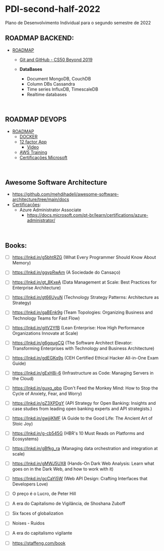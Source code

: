 # PDI-second-half-2022
Plano de Desenvolvimento Individual para o segundo semestre de 2022


## ROADMAP BACKEND:
- [ROADMAP](https://roadmap.sh/backend)
  -   [Git and GitHub - CS50 Beyond 2019](https://www.youtube.com/watch?v=eulnSXkhE7I)   
  
  -   **DataBases**
      -   Document MongoDB, CouchDB
      -   Column DBs Cassandra
      -   Time series InfluxDB, TimescaleDB
      -   Realtime databases

<br>

## ROADMAP DEVOPS
- [ROADMAP](https://roadmap.sh/devops)
  - [DOCKER](https://livro.descomplicandodocker.com.br/chapters/chapter_00.html)
  - [12 factor App](https://12factor.net/pt_br/)
    - [Video](https://www.youtube.com/watch?v=gpJgtED36U4&list)
  - [AWS Training](https://digitalcloud.training/aws-sysops-administrator-associate-free-practice-exam-questions/)   
  - [Certificações Microsoft](https://query.prod.cms.rt.microsoft.com/cms/api/am/binary/RE2PjDI)

<br>

## Awesome Software Architecture
- https://github.com/mehdihadeli/awesome-software-architecture/tree/main/docs
- [Certificações](https://query.prod.cms.rt.microsoft.com/cms/api/am/binary/RE2PjDI):   
  - Azure Administrator Associate 
    - https://docs.microsoft.com/pt-br/learn/certifications/azure-administrator/   

<br>

## Books:
- [ ] https://lnkd.in/g5bhtRZG (What Every Programmer Should Know About Memory)
- [ ] https://lnkd.in/ggvpRwAm (A Sociedade do Cansaço)
- [ ] https://lnkd.in/gt_8KxeA (Data Management at Scale: Best Practices for Enterprise Architecture)
- [ ] https://lnkd.in/gt66UyuN (Technology Strategy Patterns: Architecture as Strategy)
- [ ] https://lnkd.in/gaBEnk9g (Team Topologies: Organizing Business and Technology Teams for Fast Flow)
- [ ] https://lnkd.in/gitV2YfB (Lean Enterprise: How High Performance Organizations Innovate at Scale)
- [ ] https://lnkd.in/g6gqugCQ (The Software Architect Elevator: Transforming Enterprises with Technology and Business Architecture)
- [ ] https://lnkd.in/gdEGKq9s (CEH Certified Ethical Hacker All-in-One Exam Guide)
- [ ] https://lnkd.in/gExH8i-6 (Infrastructure as Code: Managing Servers in the Cloud)
- [ ] https://lnkd.in/guxq_qbp (Don't Feed the Monkey Mind: How to Stop the Cycle of Anxiety, Fear, and Worry)
- [ ] https://lnkd.in/gZ3XPDgY (API Strategy for Open Banking: Insights and case studies from leading open banking experts and API strategists.)
- [ ] https://lnkd.in/gwjjiKMF (A Guide to the Good Life: The Ancient Art of Stoic Joy)
- [ ] https://lnkd.in/g-cb545G (HBR's 10 Must Reads on Platforms and Ecosystems)
- [ ] https://lnkd.in/gBfkg_ra (Managing data orchestration and integration at scale)
- [ ] https://lnkd.in/gMWJ5UX8 (Hands-On Dark Web Analysis: Learn what goes on in the Dark Web, and how to work with it)
- [ ] https://lnkd.in/gcCaYi5W (Web API Design: Crafting Interfaces that Developers Love)
- [ ] O preço é o Lucro, de Peter Hill
- [ ] A era do Capitalismo de Vigilância, de Shoshana Zuboff
- [ ] Six faces of globalization
- [ ] Noises - Ruidos
- [ ] A era do capitalismo vigilante
- [ ] https://staffeng.com/book

